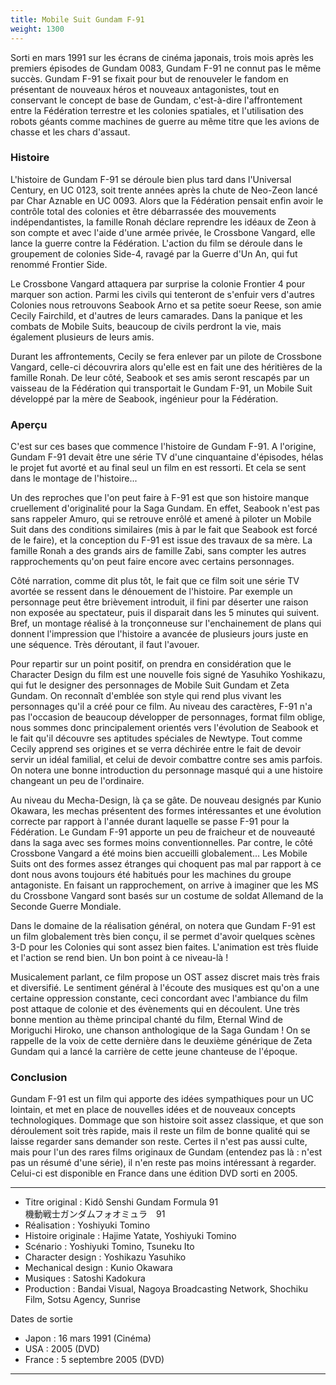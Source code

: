 ```yaml
---
title: Mobile Suit Gundam F-91
weight: 1300
---
```



Sorti en mars 1991 sur les écrans de cinéma japonais, trois mois après les premiers épisodes de Gundam 0083, Gundam F-91 ne connut pas le même succès. Gundam F-91 se fixait pour but de renouveler le fandom en présentant de nouveaux héros et nouveaux antagonistes, tout en conservant le concept de base de Gundam, c'est-à-dire l'affrontement entre la Fédération terrestre et les colonies spatiales, et l'utilisation des robots géants comme machines de guerre au même titre que les avions de chasse et les chars d'assaut.


### Histoire


L'histoire de Gundam F-91 se déroule bien plus tard dans l'Universal Century, en UC 0123, soit trente années après la chute de Neo-Zeon lancé par Char Aznable en UC 0093. Alors que la Fédération pensait enfin avoir le contrôle total des colonies et être débarrassée des mouvements indépendantistes, la famille Ronah déclare reprendre les idéaux de Zeon à son compte et avec l'aide d'une armée privée, le Crossbone Vangard, elle lance la guerre contre la Fédération. L'action du film se déroule dans le groupement de colonies Side-4, ravagé par la Guerre d'Un An, qui fut renommé Frontier Side.


Le Crossbone Vangard attaquera par surprise la colonie Frontier 4 pour marquer son action. Parmi les civils qui tenteront de s'enfuir vers d'autres Colonies nous retrouvons Seabook Arno et sa petite soeur Reese, son amie Cecily Fairchild, et d'autres de leurs camarades. Dans la panique et les combats de Mobile Suits, beaucoup de civils perdront la vie, mais également plusieurs de leurs amis.


Durant les affrontements, Cecily se fera enlever par un pilote de Crossbone Vangard, celle-ci découvrira alors qu'elle est en fait une des héritières de la famille Ronah. De leur côté, Seabook et ses amis seront rescapés par un vaisseau de la Fédération qui transportait le Gundam F-91, un Mobile Suit développé par la mère de Seabook, ingénieur pour la Fédération.



### Aperçu


C'est sur ces bases que commence l'histoire de Gundam F-91. A l'origine, Gundam F-91 devait être une série TV d'une cinquantaine d'épisodes, hélas le projet fut avorté et au final seul un film en est ressorti. Et cela se sent dans le montage de l'histoire...


Un des reproches que l'on peut faire à F-91 est que son histoire manque cruellement d'originalité pour la Saga Gundam. En effet, Seabook n'est pas sans rappeler Amuro, qui se retrouve enrôlé et amené à piloter un Mobile Suit dans des conditions similaires (mis à par le fait que Seabook est forcé de le faire), et la conception du F-91 est issue des travaux de sa mère. La famille Ronah a des grands airs de famille Zabi, sans compter les autres rapprochements qu'on peut faire encore avec certains personnages.


Côté narration, comme dit plus tôt, le fait que ce film soit une série TV avortée se ressent dans le dénouement de l'histoire. Par exemple un personnage peut être brièvement introduit, il fini par déserter une raison non exposée au spectateur, puis il disparait dans les 5 minutes qui suivent. Bref, un montage réalisé à la tronçonneuse sur l'enchainement de plans qui donnent l'impression que l'histoire a avancée de plusieurs jours juste en une séquence. Très déroutant, il faut l'avouer.


Pour repartir sur un point positif, on prendra en considération que le Character Design du film est une nouvelle fois signé de Yasuhiko Yoshikazu, qui fut le designer des personnages de Mobile Suit Gundam et Zeta Gundam. On reconnaît d'emblée son style qui rend plus vivant les personnages qu'il a créé pour ce film. Au niveau des caractères, F-91 n'a pas l'occasion de beaucoup développer de personnages, format film oblige, nous sommes donc principalement orientés vers l'évolution de Seabook et le fait qu'il découvre ses aptitudes spéciales de Newtype. Tout comme Cecily apprend ses origines et se verra déchirée entre le fait de devoir servir un idéal familial, et celui de devoir combattre contre ses amis parfois. On notera une bonne introduction du personnage masqué qui a une histoire changeant un peu de l'ordinaire.


Au niveau du Mecha-Design, là ça se gâte. De nouveau designés par Kunio Okawara, les mechas présentent des formes intéressantes et une évolution correcte par rapport à l'année durant laquelle se passe F-91 pour la Fédération. Le Gundam F-91 apporte un peu de fraicheur et de nouveauté dans la saga avec ses formes moins conventionnelles. Par contre, le côté Crossbone Vangard a été moins bien accueilli globalement... Les Mobile Suits ont des formes assez étranges qui choquent pas mal par rapport à ce dont nous avons toujours été habitués pour les machines du groupe antagoniste. En faisant un rapprochement, on arrive à imaginer que les MS du Crossbone Vangard sont basés sur un costume de soldat Allemand de la Seconde Guerre Mondiale.


Dans le domaine de la réalisation général, on notera que Gundam F-91 est un film globalement très bien conçu, il se permet d'avoir quelques scènes 3-D pour les Colonies qui sont assez bien faites. L'animation est très fluide et l'action se rend bien. Un bon point à ce niveau-là !


Musicalement parlant, ce film propose un OST assez discret mais très frais et diversifié. Le sentiment général à l'écoute des musiques est qu'on a une certaine oppression constante, ceci concordant avec l'ambiance du film post attaque de colonie et des évènements qui en découlent. Une très bonne mention au thème principal chanté du film, Eternal Wind de Moriguchi Hiroko, une chanson anthologique de la Saga Gundam ! On se rappelle de la voix de cette dernière dans le deuxième générique de Zeta Gundam qui a lancé la carrière de cette jeune chanteuse de l'époque.


### Conclusion


Gundam F-91 est un film qui apporte des idées sympathiques pour un UC lointain, et met en place de nouvelles idées et de nouveaux concepts technologiques. Dommage que son histoire soit assez classique, et que son déroulement soit très rapide, mais il reste un film de bonne qualité qui se laisse regarder sans demander son reste. Certes il n'est pas aussi culte, mais pour l'un des rares films originaux de Gundam (entendez pas là : n'est pas un résumé d'une série), il n'en reste pas moins intéressant à regarder. Celui-ci est disponible en France dans une édition DVD sorti en 2005.




---


* Titre original : Kidô Senshi Gundam Formula 91   
機動戦士ガンダムフォオミュラ　91
* Réalisation : Yoshiyuki Tomino
* Histoire originale : Hajime Yatate, Yoshiyuki Tomino
* Scénario : Yoshiyuki Tomino, Tsuneku Ito
* Character design : Yoshikazu Yasuhiko
* Mechanical design : Kunio Okawara
* Musiques : Satoshi Kadokura
* Production : Bandai Visual, Nagoya Broadcasting Network, Shochiku Film, Sotsu Agency, Sunrise


Dates de sortie


* Japon : 16 mars 1991 (Cinéma)
* USA : 2005 (DVD)
* France : 5 septembre 2005 (DVD)




---


 


